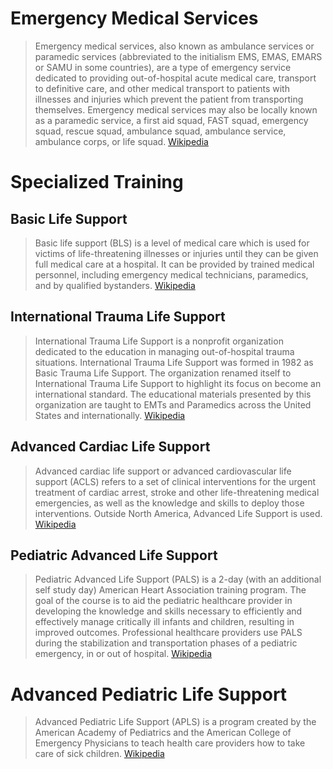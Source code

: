 # Emergency Medical Services

> Emergency medical services, also known as ambulance services or paramedic services (abbreviated to the initialism EMS, EMAS, EMARS or SAMU in some countries), are a type of emergency service dedicated to providing out-of-hospital acute medical care, transport to definitive care, and other medical transport to patients with illnesses and injuries which prevent the patient from transporting themselves. Emergency medical services may also be locally known as a paramedic service, a first aid squad, FAST squad, emergency squad, rescue squad, ambulance squad, ambulance service, ambulance corps, or life squad. [Wikipedia](https://en.wikipedia.org/wiki/Emergency_medical_services)

# Specialized Training

## Basic Life Support

> Basic life support (BLS) is a level of medical care which is used for victims of life-threatening illnesses or injuries until they can be given full medical care at a hospital. It can be provided by trained medical personnel, including emergency medical technicians, paramedics, and by qualified bystanders. [Wikipedia](https://en.wikipedia.org/wiki/Basic_life_support)

## International Trauma Life Support

> International Trauma Life Support is a nonprofit organization dedicated to the education in managing out-of-hospital trauma situations. International Trauma Life Support was formed in 1982 as Basic Trauma Life Support. The organization renamed itself to International Trauma Life Support to highlight its focus on become an international standard. The educational materials presented by this organization are taught to EMTs and Paramedics across the United States and internationally. [Wikipedia](https://en.wikipedia.org/wiki/International_Trauma_Life_Support)

## Advanced Cardiac Life Support

> Advanced cardiac life support or advanced cardiovascular life support (ACLS) refers to a set of clinical interventions for the urgent treatment of cardiac arrest, stroke and other life-threatening medical emergencies, as well as the knowledge and skills to deploy those interventions. Outside North America, Advanced Life Support is used. [Wikipedia](https://en.wikipedia.org/wiki/Advanced_cardiac_life_support)

## Pediatric Advanced Life Support

> Pediatric Advanced Life Support (PALS) is a 2-day (with an additional self study day) American Heart Association training program. The goal of the course is to aid the pediatric healthcare provider in developing the knowledge and skills necessary to efficiently and effectively manage critically ill infants and children, resulting in improved outcomes. Professional healthcare providers use PALS during the stabilization and transportation phases of a pediatric emergency, in or out of hospital. [Wikipedia](https://en.wikipedia.org/wiki/Pediatric_advanced_life_support)

# Advanced Pediatric Life Support

> Advanced Pediatric Life Support (APLS) is a program created by the American Academy of Pediatrics and the American College of Emergency Physicians to teach health care providers how to take care of sick children. [Wikipedia](https://en.wikipedia.org/wiki/Advanced_Pediatric_Life_Support)